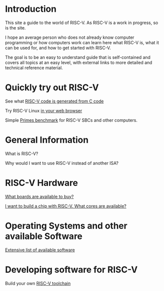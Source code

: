 # Introduction

This site a guide to the world of RISC-V. As RISC-V is a work in progress,
so is the site.

I hope an average person who does not already know computer
programming or how computers work can learn here what RISC-V is, what
it can be used for, and how to get started with RISC-V.

The goal is to be an easy to understand guide that is self-contained
and covers all topics at an easy level, with external links to more
detailed and technical reference material.

# Quickly try out RISC-V

See what [RISC-V code is generated from C code](faq/compiler_explorer)

Try RISC-V Linux [in your web browser](faq/JSLinux)

Simple [Primes benchmark](faq/primes) for RISC-V SBCs and other computers.

# General Information

What is RISC-V?

Why would I want to use RISC-V instead of another ISA?

# RISC-V Hardware

[What boards are available to buy?](https://riscv.org/exchange/)

[I want to build a chip with RISC-V. What cores are available?](https://riscv.org/exchange/cores-socs/)

# Operating Systems and other available Software

[Extensive list of available software](https://riscv.org/exchange/software/)

# Developing software for RISC-V

Build your own [RISC-V toolchain](https://github.com/riscv-collab/riscv-gnu-toolchain)

